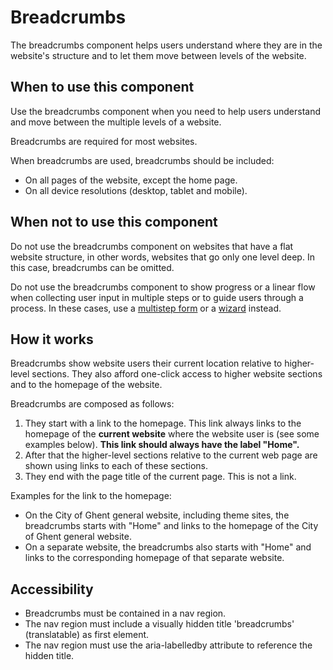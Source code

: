 # Breadcrumbs

The breadcrumbs component helps users understand where they are in the website's structure and to let them move between levels of the website.

## When to use this component

Use the breadcrumbs component when you need to help users understand and move between the multiple levels of a website.

Breadcrumbs are required for most websites.

When breadcrumbs are used, breadcrumbs should be included:

* On all pages of the website, except the home page.
* On all device resolutions (desktop, tablet and mobile).

## When not to use this component

Do not use the breadcrumbs component on websites that have a flat website structure, in other words, websites that go only one level deep. In this case, breadcrumbs can be omitted.

Do not use the breadcrumbs component to show progress or a linear flow when collecting user input in multiple steps or to guide users through a process. In these cases, use a <a href="{{path './multistep-form'}}">multistep form</a> or a <a href="{{path './wizard'}}">wizard</a> instead.

## How it works

Breadcrumbs show website users their current location relative to higher-level sections. They also afford one-click access to higher website sections and to the homepage of the website.

Breadcrumbs are composed as follows:

1. They start with a link to the homepage. This link always links to the homepage of the **current website** where the website user is (see some examples below). **This link should always have the label "Home".**
2. After that the higher-level sections relative to the current web page are shown using links to each of these sections.
3. They end with the page title of the current page. This is not a link.

Examples for the link to the homepage:

* On the City of Ghent general website, including theme sites, the breadcrumbs starts with "Home" and links to the homepage of the City of Ghent general website.
* On a separate website, the breadcrumbs also starts with "Home" and links to the corresponding homepage of that separate website.

## Accessibility

* Breadcrumbs must be contained in a nav region.
* The nav region must include a visually hidden title 'breadcrumbs' (translatable) as first element.
* The nav region must use the aria-labelledby attribute to reference the hidden title.
